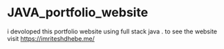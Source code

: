 # JAVA_portfolio_website
i devoloped this portfolio website using full stack java . to see the website visit https://imriteshdhebe.me/
